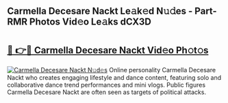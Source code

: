 ## Carmella Decesare Nackt Le𝚊k𝚎d N𝚞𝚍es - Part-RMR Photos Vid𝚎o Le𝚊ks dCX3D

# <h2><a href="http://fb6fd2.evod.top/?m=Carmella+Decesare+Nackt">🔗 👉🔴 Carmella Decesare Nackt Vid𝚎o Ph𝚘t𝚘s</a></h2>

[![Carmella Decesare Nackt N𝚞d𝚎s](https://i.imgur.com/8V9OHl7.gif)](http://fb6fd2.evod.top/?m=Carmella+Decesare+Nackt)
Online personality Carmella Decesare Nackt who creates engaging lifestyle and dance content, featuring solo and collaborative dance trend performances and mini vlogs. Public figures Carmella Decesare Nackt are often seen as targets of political attacks. 
